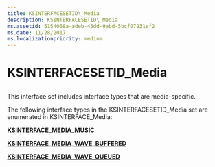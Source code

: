```yaml
---
title: KSINTERFACESETID\_Media
description: KSINTERFACESETID\_Media
ms.assetid: 5154068a-adeb-45dd-9abd-5bcf07931ef2
ms.date: 11/28/2017
ms.localizationpriority: medium
---
```


# KSINTERFACESETID\_Media


## <span id="ddk_ksinterfacesetid_media_ks"></span><span id="DDK_KSINTERFACESETID_MEDIA_KS"></span>


This interface set includes interface types that are media-specific.

The following interface types in the KSINTERFACESETID\_Media set are enumerated in KSINTERFACE\_Media:

[**KSINTERFACE\_MEDIA\_MUSIC**](ksinterface-media-music.md)

[**KSINTERFACE\_MEDIA\_WAVE\_BUFFERED**](ksinterface-media-wave-buffered.md)

[**KSINTERFACE\_MEDIA\_WAVE\_QUEUED**](ksinterface-media-wave-queued.md)

 

 





